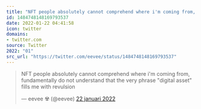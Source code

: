 ```yaml
---
title: "NFT people absolutely cannot comprehend where i'm coming from, fundamentally do not understand that ..."
id: 1484748148169793537
date: 2022-01-22 04:41:58
icon: twitter
domains:
- twitter.com
source: Twitter
2022: "01"
src_url: "https://twitter.com/eevee/status/1484748148169793537"
---
```

<blockquote class="twitter-tweet" data-lang="nl" data-dnt="true"><p lang="en" dir="ltr">NFT people absolutely cannot comprehend where i&#39;m coming from, fundamentally do not understand that the very phrase &quot;digital asset&quot; fills me with revulsion</p>&mdash; eevee ☢️ (@eevee) <a href="https://twitter.com/eevee/status/1484748148169793537?ref_src=twsrc%5Etfw">22 januari 2022</a></blockquote>
<script async src="https://platform.twitter.com/widgets.js" charset="utf-8"></script>

